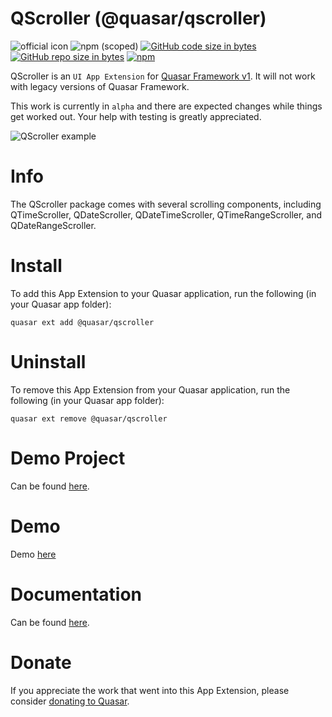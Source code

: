QScroller (@quasar/qscroller)
===

![official icon](https://img.shields.io/badge/Quasar%201.0-Official%20UI%20App%20Extension-blue.svg)
![npm (scoped)](https://img.shields.io/npm/v/@quasar/quasar-app-extension-qscroller.svg?style=plastic)
[![GitHub code size in bytes](https://img.shields.io/github/languages/code-size/quasarframework/app-extension-qscroller.svg)]()
[![GitHub repo size in bytes](https://img.shields.io/github/repo-size/quasarframework/app-extension-qscroller.svg)]()
[![npm](https://img.shields.io/npm/dt/@quasar/quasar-app-extension-qscroller.svg)](https://www.npmjs.com/package/@quasar/quasar-app-extension-qscroller)

QScroller is an `UI App Extension` for [Quasar Framework v1](https://quasar.dev/). It will not work with legacy versions of Quasar Framework.

This work is currently in `alpha` and there are expected changes while things get worked out. Your help with testing is greatly appreciated.

![QScroller example](https://raw.githubusercontent.com/quasarframework/app-extension-qscroller/dev/demo/src/statics/qcalendar-month-view.png)
# Info
The QScroller package comes with several scrolling components, including QTimeScroller, QDateScroller, QDateTimeScroller, QTimeRangeScroller, and QDateRangeScroller.

# Install
To add this App Extension to your Quasar application, run the following (in your Quasar app folder):
```
quasar ext add @quasar/qscroller
```

# Uninstall
To remove this App Extension from your Quasar application, run the following (in your Quasar app folder):
```
quasar ext remove @quasar/qscroller
```

# Demo Project
Can be found [here](https://github.com/quasarframework/app-extension-qscroller/tree/master/demo).

# Demo
Demo [here](https://quasarframework.github.io/app-extension-qscroller/demo)

# Documentation
Can be found [here](https://quasarframework.github.io/app-extension-qscroller/).

# Donate
If you appreciate the work that went into this App Extension, please consider [donating to Quasar](https://donate.quasar.dev).
